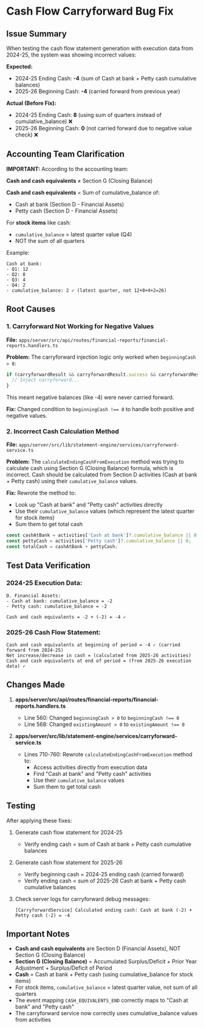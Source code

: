 # Cash Flow Carryforward Bug Fix

## Issue Summary

When testing the cash flow statement generation with execution data from 2024-25, the system was showing incorrect values:

**Expected:**
- 2024-25 Ending Cash: **-4** (sum of Cash at bank + Petty cash cumulative balances)
- 2025-26 Beginning Cash: **-4** (carried forward from previous year)

**Actual (Before Fix):**
- 2024-25 Ending Cash: **8** (using sum of quarters instead of cumulative_balance) ❌
- 2025-26 Beginning Cash: **0** (not carried forward due to negative value check) ❌

## Accounting Team Clarification

**IMPORTANT:** According to the accounting team:

**Cash and cash equivalents** ≠ Section G (Closing Balance)

**Cash and cash equivalents** = Sum of cumulative_balance of:
- Cash at bank (Section D - Financial Assets)
- Petty cash (Section D - Financial Assets)

For **stock items** like cash:
- `cumulative_balance` = latest quarter value (Q4)
- NOT the sum of all quarters

Example:
```
Cash at bank:
- Q1: 12
- Q2: 8
- Q3: 4
- Q4: 2
- cumulative_balance: 2 ✓ (latest quarter, not 12+8+4+2=26)
```

## Root Causes

### 1. Carryforward Not Working for Negative Values

**File:** `apps/server/src/api/routes/financial-reports/financial-reports.handlers.ts`

**Problem:** The carryforward injection logic only worked when `beginningCash > 0`:

```typescript
if (carryforwardResult && carryforwardResult.success && carryforwardResult.beginningCash > 0) {
  // Inject carryforward...
}
```

This meant negative balances (like -4) were never carried forward.

**Fix:** Changed condition to `beginningCash !== 0` to handle both positive and negative values.

### 2. Incorrect Cash Calculation Method

**File:** `apps/server/src/lib/statement-engine/services/carryforward-service.ts`

**Problem:** The `calculateEndingCashFromExecution` method was trying to calculate cash using Section G (Closing Balance) formula, which is incorrect. Cash should be calculated from Section D activities (Cash at bank + Petty cash) using their `cumulative_balance` values.

**Fix:** Rewrote the method to:
- Look up "Cash at bank" and "Petty cash" activities directly
- Use their `cumulative_balance` values (which represent the latest quarter for stock items)
- Sum them to get total cash

```typescript
const cashAtBank = activities['Cash at bank']?.cumulative_balance || 0;
const pettyCash = activities['Petty cash']?.cumulative_balance || 0;
const totalCash = cashAtBank + pettyCash;
```

## Test Data Verification

### 2024-25 Execution Data:
```
D. Financial Assets:
- Cash at bank: cumulative_balance = -2
- Petty cash: cumulative_balance = -2

Cash and cash equivalents = -2 + (-2) = -4 ✓
```

### 2025-26 Cash Flow Statement:
```
Cash and cash equivalents at beginning of period = -4 ✓ (carried forward from 2024-25)
Net increase/decrease in cash = (calculated from 2025-26 activities)
Cash and cash equivalents at end of period = (from 2025-26 execution data) ✓
```

## Changes Made

1. **apps/server/src/api/routes/financial-reports/financial-reports.handlers.ts**
   - Line 560: Changed `beginningCash > 0` to `beginningCash !== 0`
   - Line 568: Changed `existingAmount > 0` to `existingAmount !== 0`

2. **apps/server/src/lib/statement-engine/services/carryforward-service.ts**
   - Lines 710-760: Rewrote `calculateEndingCashFromExecution` method to:
     - Access activities directly from execution data
     - Find "Cash at bank" and "Petty cash" activities
     - Use their `cumulative_balance` values
     - Sum them to get total cash

## Testing

After applying these fixes:

1. Generate cash flow statement for 2024-25
   - Verify ending cash = sum of Cash at bank + Petty cash cumulative balances

2. Generate cash flow statement for 2025-26
   - Verify beginning cash = 2024-25 ending cash (carried forward)
   - Verify ending cash = sum of 2025-26 Cash at bank + Petty cash cumulative balances

3. Check server logs for carryforward debug messages:
   ```
   [CarryforwardService] Calculated ending cash: Cash at bank (-2) + Petty cash (-2) = -4
   ```

## Important Notes

- **Cash and cash equivalents** are Section D (Financial Assets), NOT Section G (Closing Balance)
- **Section G (Closing Balance)** = Accumulated Surplus/Deficit + Prior Year Adjustment + Surplus/Deficit of Period
- **Cash** = Cash at bank + Petty cash (using cumulative_balance for stock items)
- For stock items, `cumulative_balance` = latest quarter value, not sum of all quarters
- The event mapping `CASH_EQUIVALENTS_END` correctly maps to "Cash at bank" and "Petty cash"
- The carryforward service now correctly uses cumulative_balance values from activities
